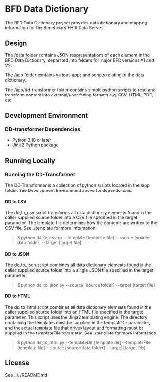# BFD Data Dictionary

The BFD Data Dictionary project provides data dictionary and mapping information for the Beneficiary FHIR Data Server.


## Design

The /data folder contains JSON respresentations of each element in the BFD Data Dictionary, separated into folders for major BFD versions V1 and V2.

The /app folder contains various apps and scripts relating to the data dictionary.

The /app/dd-transformer folder contains simple python scripts to read and transform content into external/user facing formats e.g. CSV, HTML, PDF, etc


## Development Environment

### DD-transformer Dependencies

- Python 3.10 or later
- Jinja2 Python package  


## Running Locally

### Running the DD-Transformer

The DD-Transformer is a collection of python scripts located in the /app folder.  See Development Environment above for dependencies.

#### DD to CSV
The dd_to_csv script transforms all data dictionary elements found in the caller supplied source folder into a CSV file specified in the target parameter.  The template file determines how the contents are written to the CSV file.  See ./template for more information.

> $ python dd_to_csv.py --template [template file] --source [source data folder] --target [target file]

#### DD to JSON
The dd_to_json script combines all data dictionary elements found in the caller supplied source folder into a single JSON file specified in the target parameter.  
> $ python dd_to_json.py --source [source folder] --target [target file]

#### DD to HTML
The dd_to_html script combines all data dictionary elements found in the caller supplied source folder into an HTML file specified in the target parameter.  This script uses the Jinja2 templating engine.  The directory containing the templates must be supplied in the templateDir parameter, and the actual template file that drives layout and formatting must be supplied in the templateFile parameter. See ./template for more information.
> $ python dd_to_html.py --templateDir [template dir] --templateFile [template file] --source [source data folder] --target [target file]



## License

See ../../README.md 


